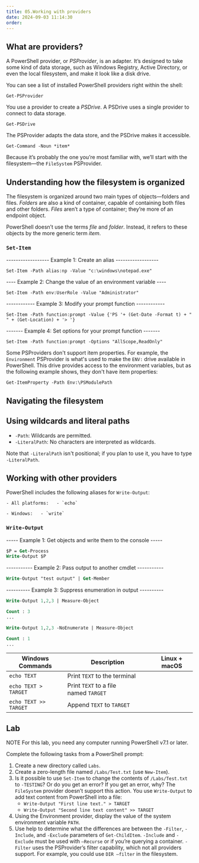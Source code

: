 ```yaml
---
title: 05.Working with providers
date: 2024-09-03 11:14:30
order: 
---
```

## What are providers?

A PowerShell provider, or _PSProvider_, is an adapter. It’s designed to take some kind of data storage, such as Windows Registry, Active Directory, or even the local filesystem, and make it look like a disk drive.

You can see a list of installed PowerShell providers right within the shell:

`Get-PSProvider`

You use a provider to create a _PSDrive_. A PSDrive uses a single provider to connect to data storage.

`Get-PSDrive`

The PSProvider adapts the data store, and the PSDrive makes it accessible.

`Get-Command -Noun *item*`

Because it’s probably the one you’re most familiar with, we’ll start with the filesystem—the `FileSystem` PSProvider.

## Understanding how the filesystem is organized

The filesystem is organized around two main types of objects—folders and files. _Folders_ are also a kind of container, capable of containing both files and other folders. _Files_ aren’t a type of container; they’re more of an endpoint object.

PowerShell doesn’t use the terms _file_ and _folder_. Instead, it refers to these objects by the more generic term _item_.

### `Set-Item`

------------------ Example 1: Create an alias ------------------

`Set-Item -Path alias:np -Value "c:\windows\notepad.exe"`

---- Example 2: Change the value of an environment variable ----

`Set-Item -Path env:UserRole -Value "Administrator"`

------------ Example 3: Modify your prompt function ------------

`Set-Item -Path function:prompt -Value {'PS '+ (Get-Date -Format t) + " " + (Get-Location) + '> '}`

------- Example 4: Set options for your prompt function -------

`Set-Item -Path function:prompt -Options "AllScope,ReadOnly"`

Some PSProviders don't support item properties. For example, the `Environment` PSProvider is what's used to make the `ENV:` drive available in PowerShell. This drive provides access to the environment variables, but as the following example shows, they don't have item properties:

`Get-ItemProperty -Path Env:\PSModulePath`

## Navigating the filesystem

## Using wildcards and literal paths

- `-Path`: Wildcards are permitted.
- `-LiteralPath`: No characters are interpreted as wildcards.

Note that `-LiteralPath` isn't positional; if you plan to use it, you have to type `-LiteralPath`.

## Working with other providers

PowerShell includes the following aliases for `Write-Output`:

    - All platforms:   - `echo`

    - Windows:   - `write`

### `Write-Output`

----- Example 1: Get objects and write them to the console -----

```ps
$P = Get-Process
Write-Output $P
```

----------- Example 2: Pass output to another cmdlet -----------

```ps
Write-Output "test output" | Get-Member
```

---------- Example 3: Suppress enumeration in output ----------

```ps
Write-Output 1,2,3 | Measure-Object

Count : 3
...
```

```ps
Write-Output 1,2,3 -NoEnumerate | Measure-Object

Count : 1
...
```

| Windows Commands      | Description                           | Linux + macOS |
| --------------------- | ------------------------------------- | ------------- |
| `echo TEXT`           | Print `TEXT` to the terminal          |               |
| `echo TEXT > TARGET`  | Print `TEXT` to a file named `TARGET` |               |
| `echo TEXT >> TARGET` | Append `TEXT` to `TARGET`             |               |

## Lab

NOTE For this lab, you need any computer running PowerShell v7.1 or later.

Complete the following tasks from a PowerShell prompt:

1. Create a new directory called `Labs`.
2. Create a zero-length file named `/Labs/Test.txt` (use `New-Item`).
3. Is it possible to use `Set-Item` to change the contents of `/Labs/Test.txt` to `-TESTING`? Or do you get an error? If you get an error, why?
   The `FileSystem` provider doesn’t support this action. You use `Write-Output` to add text content from PowerShell into a file:
   - `Write-Output "First line text." > TARGET`
   - `Write-Output "Second line text content" >> TARGET`
4. Using the Environment provider, display the value of the system environment variable `PATH`.
5. Use help to determine what the differences are between the `-Filter`, `-Include`, and `-Exclude` parameters of `Get-ChildItem`.
   `-Include` and `-Exclude` must be used with `–Recurse` or if you’re querying a container. `-Filter` uses the PSProvider’s filter capability, which not all providers support. For example, you could use `DIR –filter` in the filesystem.

